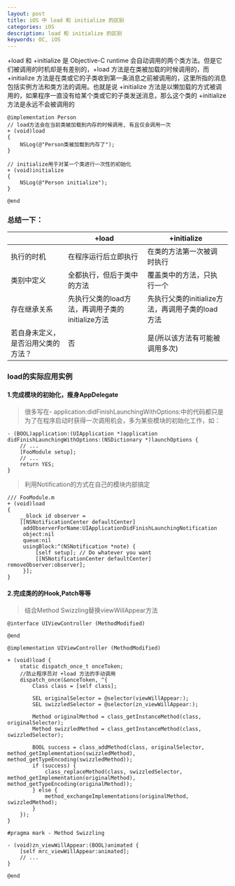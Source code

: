 ```yaml
---
layout: post
title: iOS 中 load 和 initialize 的区别
categories: iOS
description: load 和 initialize 的区别
keywords: OC, iOS
---
```


+load 和 +initialize 是 Objective-C runtime 会自动调用的两个类方法。但是它们被调用的时机却是有差别的，+load 方法是在类被加载的时候调用的，而 +initialize 方法是在类或它的子类收到第一条消息之前被调用的，这里所指的消息包括实例方法和类方法的调用。也就是说 +initialize 方法是以懒加载的方式被调用的，如果程序一直没有给某个类或它的子类发送消息，那么这个类的 +initialize 方法是永远不会被调用的

```
@implementation Person
// load方法会在当前类被加载到内存的时候调用, 有且仅会调用一次
+ (void)load
{
    NSLog(@"Person类被加载到内存了");
}
 
// initialize用于对某一个类进行一次性的初始化
+ (void)initialize
{
    NSLog(@"Person initialize");
}

@end
```

### 总结一下：

|  | +load | +initialize |
| ------ | ------ | ------ |
| 执行的时机 | 在程序运行后立即执行 | 在类的方法第一次被调时执行 |
| 类别中定义 | 全都执行，但后于类中的方法 | 覆盖类中的方法，只执行一个|
| 存在继承关系 | 先执行父类的load方法，再调用子类的initialize方法 | 先执行父类的initialize方法，再调用子类的load方法 |
| 若自身未定义，是否沿用父类的方法？ | 否 | 是(所以该方法有可能被调用多次)|


### load的实际应用实例
#### 1.完成模块的初始化，瘦身AppDelegate

> 很多写在- application:didFinishLaunchingWithOptions:中的代码都只是为了在程序启动时获得一次调用机会，多为某些模块的初始化工作，如：

```
- (BOOL)application:(UIApplication *)application
didFinishLaunchingWithOptions:(NSDictionary *)launchOptions {
    // ...
    [FooModule setup];
    // ...
    return YES;
}
```

> 利用Notification的方式在自己的模块内部搞定

```
/// FooModule.m
+ (void)load
{
    __block id observer =
    [[NSNotificationCenter defaultCenter]
     addObserverForName:UIApplicationDidFinishLaunchingNotification
     object:nil
     queue:nil
     usingBlock:^(NSNotification *note) {
         [self setup]; // Do whatever you want
         [[NSNotificationCenter defaultCenter] removeObserver:observer];
     }];
}
```
#### 2.完成类的的Hook,Patch等等
> 结合Method Swizzling替换viewWillAppear方法

```
@interface UIViewController (MethodModified)

@end

@implementation UIViewController (MethodModified)

+ (void)load {
    static dispatch_once_t onceToken;
    //防止程序员对 +load 方法的手动调用
    dispatch_once(&onceToken, ^{
        Class class = [self class];

        SEL originalSelector = @selector(viewWillAppear:);
        SEL swizzledSelector = @selector(zn_viewWillAppear:);

        Method originalMethod = class_getInstanceMethod(class, originalSelector);
        Method swizzledMethod = class_getInstanceMethod(class, swizzledSelector);

        BOOL success = class_addMethod(class, originalSelector, method_getImplementation(swizzledMethod), method_getTypeEncoding(swizzledMethod));
        if (success) {
            class_replaceMethod(class, swizzledSelector, method_getImplementation(originalMethod), method_getTypeEncoding(originalMethod));
        } else {
            method_exchangeImplementations(originalMethod, swizzledMethod);
        }
    });
}

#pragma mark - Method Swizzling

- (void)zn_viewWillAppear:(BOOL)animated {
    [self mrc_viewWillAppear:animated];
    // ...
}

@end

```


 